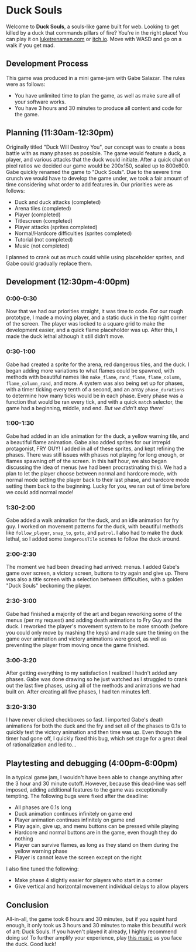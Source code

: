 # Duck Souls
Welcome to **Duck Souls**, a souls-like game built for web. Looking to get killed by a duck that commands pillars of fire? You're in the right place! You can play it on [luketrenaman.com](https://luketrenaman.com/ducksouls) or [itch.io](https://luketrenaman.itch.io/ducksouls). Move with WASD and go on a walk if you get mad.
## Development Process
This game was produced in a mini game-jam with Gabe Salazar. The rules were as follows:

 - You have unlimited time to plan the game, as well as make sure all of your software works.
 - You have 3 hours and 30 minutes to produce all content and code for the game.
 ## Planning (11:30am-12:30pm)
 Originally titled "Duck Will Destroy You", our concept was to create a boss battle with as many phases as possible. The game would feature a duck, a player, and various attacks that the duck would initiate. After a quick chat on pixel ratios we decided our game would be 200x150, scaled up to 800x600. Gabe quickly renamed the game to "Duck Souls".
 Due to the severe time crunch we would have to develop the game under, we took a fair amount of time considering what order to add features in. Our priorities were as follows:
 
 - Duck and duck attacks (completed)
 - Arena tiles (completed)
 - Player (completed)
 - Titlescreen (completed)
 - Player attacks (sprites completed)
 - Normal/Hardcore difficulties (sprites completed)
 - Tutorial (not completed)
 - Music (not completed)

I planned to crank out as much could while using placeholder sprites, and Gabe could gradually replace them.
## Development (12:30pm-4:00pm)
### 0:00-0:30
Now that we had our priorities straight, it was time to code. For our rough prototype, I made a moving player, and a static duck in the top right corner of the screen. The player was locked to a square grid to make the development easier, and a quick flame placeholder was up. After this, I made the duck lethal although it still didn't move.
### 0:30-1:00
Gabe had created a sprite for the arena, red dangerous tiles, and the duck. I began adding more variations to what flames could be spawned, with methods with beautiful names like `make_flame`, `rand_flame`, `flame_column`, `flame_column_rand`, and more. A system was also being set up for phases, with a timer ticking every tenth of a second, and an array `phase_durations` to determine how many ticks would be in each phase. Every phase was a function that would be ran every tick, and with a quick `match` selector, the game had a beginning, middle, and end. *But we didn't stop there!*
### 1:00-1:30
Gabe had added in an idle animation for the duck, a yellow warning tile, and a beautiful flame animation. Gabe also added sprites for our intrepid protagonist, FRY GUY! I added in all of these sprites, and kept refining the phases. There was still issues with phases not playing for long enough, or flames spawning off of the screen. In this half hour, we also began discussing the idea of menus (we had been procrastinating this). We had a plan to let the player choose between normal and hardcore mode, with normal mode setting the player back to their last phase, and hardcore mode setting them back to the beginning. Lucky for you, we ran out of time before we could add normal mode!
### 1:30-2:00
Gabe added a walk animation for the duck, and an idle animation for fry guy. I worked on   movement patterns for the duck, with beautiful methods like `follow_player`, `snap_to`, `goto`, and `patrol`. I also had to make the duck lethal, so I added some `DangerousTile` scenes to follow the duck around.
### 2:00-2:30
The moment we had been dreading had arrived: menus. I added Gabe's game over screen, a victory screen, buttons to try again and give up. There was also a title screen with a selection between difficulties, with a golden "Duck Souls" beckoning the player.
### 2:30-3:00
Gabe had finished a majority of the art and began reworking some of the menus (per my request) and adding death animations to Fry Guy and the duck. I reworked the player's movement system to be more smooth (before you could only move by mashing the keys) and made sure the timing on the game over animation and victory animations were good, as well as preventing the player from moving once the game finished.
### 3:00-3:20
After getting everything to my satisfaction I realized I hadn't added any phases. Gabe was done drawing so he just watched as I struggled to crank out the last five phases, using all of the methods and animations we had built on. After creating all five phases, I had ten minutes left.
### 3:20-3:30
I have never clicked checkboxes so fast. I imported Gabe's death animations for both the duck and the fry and set all of the phases to 0.1s to quickly test the victory animation and then time was up. Even though the timer had gone off, I quickly fixed this bug, which set stage for a great deal of rationalization and led to...
## Playtesting and debugging (4:00pm-6:00pm)
In a typical game jam, I wouldn't have been able to change anything after the 3 hour and 30 minute cutoff. However, because this dead-line was self imposed, adding additional features to the game was exceptionally tempting. The following bugs were fixed after the deadline:

 - All phases are 0.1s long
 - Duck animation continues infinitely on game end
 - Player animation continues infinitely on game end
 - Play again, give up, and menu buttons can be pressed while playing
 - Hardcore and normal buttons are in the game, even though they do nothing
 - Player can survive flames, as long as they stand on them during the yellow warning phase
 - Player is cannot leave the screen except on the right

I also fine tuned the following:

 - Make phase 4 slightly easier for players who start in a corner
 - Give vertical and horizontal movement individual delays to allow players 

## Conclusion
All-in-all, the game took 6 hours and 30 minutes, but if you squint hard enough, it only took us 3 hours and 30 minutes to make this beautiful work of art: Duck Souls. If you haven't played it already, I highly recommend doing so! To further amplify your experience, play [this music](https://www.youtube.com/watch?v=Z9dNrmGD7mU) as you face the duck. Good luck!
